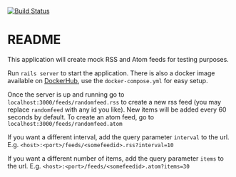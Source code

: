 [![Build Status](https://travis-ci.com/doerfli/rss-mock-server.svg?branch=master)](https://travis-ci.com/doerfli/rss-mock-server) 

# README

This application will create mock RSS and Atom feeds for testing purposes. 

Run `rails server` to start the application. There is also a docker image available on [DockerHub](https://hub.docker.com/r/doerfli/rss-mock-server), use the `docker-compose.yml` for easy setup. 

Once the server is up and running go to `localhost:3000/feeds/randomfeed.rss` to create a new rss feed (you may replace `randomfeed` with any id you like). New items will be added every 60 seconds by default. To create an atom feed, go to `localhost:3000/feeds/randomfeed.atom` 

If you want a different interval, add the query parameter `interval` to the url. E.g. `<host>:<port>/feeds/<somefeedid>.rss?interval=10` 

If you want a different number of items, add the query parameter `items` to the url. E.g. `<host>:<port>/feeds/<somefeedid>.atom?items=30` 
